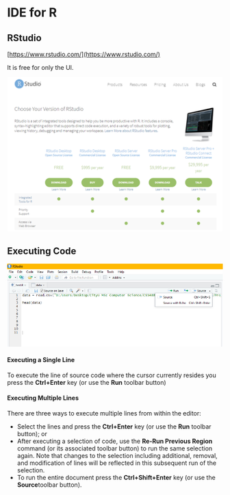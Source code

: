 # IDE for R

## RStudio

[https://www.rstudio.com/](https://www.rstudio.com/)

It is free for only the UI.

![](../.gitbook/assets/image%20%2839%29.png)

## Executing Code

![](../.gitbook/assets/image%20%2868%29.png)

#### Executing a Single Line

To execute the line of source code where the cursor currently resides you press the **Ctrl+Enter** key \(or use the **Run** toolbar button\)

#### Executing Multiple Lines

There are three ways to execute multiple lines from within the editor:

* Select the lines and press the **Ctrl+Enter** key \(or use the **Run** toolbar button\); or
* After executing a selection of code, use the **Re-Run Previous Region** command \(or its associated toolbar button\) to run the same selection again. Note that changes to the selection including additional, removal, and modification of lines will be reflected in this subsequent run of the selection.
* To run the entire document press the **Ctrl+Shift+Enter** key \(or use the **Source**toolbar button\).



